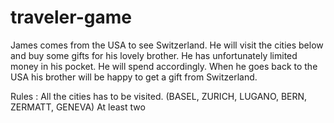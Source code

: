 # traveler-game

James comes from the USA to see Switzerland. He will visit the cities below and buy some gifts for his lovely brother.
He has unfortunately limited money in his pocket. He will spend accordingly. 
When he goes back to the USA his brother will be happy to get a gift from Switzerland.

Rules :
All the cities has to be visited. (BASEL, ZURICH, LUGANO, BERN, ZERMATT, GENEVA)
At least two 
